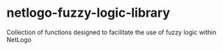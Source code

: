# netlogo-fuzzy-logic-library
Collection of functions designed to facilitate the use of fuzzy logic within NetLogo
